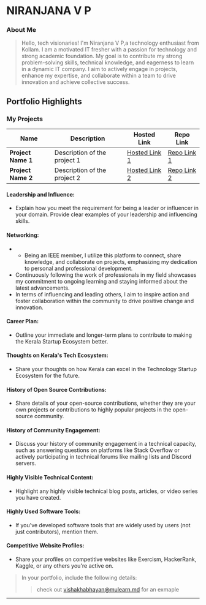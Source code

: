 # NIRANJANA V P

### About Me

> Hello, tech visionaries!
I'm Niranjana V P,a technology enthusiast from Kollam.
I am a motivated IT fresher with a passion for technology and strong academic foundation. 
My goal is to contribute my strong problem-solving skills, technical knowledge, and eagerness to learn in a dynamic IT company.
I aim to actively engage in projects, enhance my expertise, and collaborate within a team to drive innovation and achieve collective success.


## Portfolio Highlights

### My Projects

| Name                | Description                                                               | Hosted Link                              | Repo Link                                                      |
|---------------------|---------------------------------------------------------------------------|------------------------------------------|----------------------------------------------------------------|
| **Project Name 1**  | Description of the project 1                                              | [Hosted Link 1](https://example.com)    | [Repo Link 1](https://github.com/username/project1)             |
| **Project Name 2**  | Description of the project 2                                              | [Hosted Link 2](https://example.com)    | [Repo Link 2](https://github.com/username/project2)             |

#### Leadership and Influence:

- Explain how you meet the requirement for being a leader or influencer in your domain. Provide clear examples of your leadership and influencing skills.

#### Networking:

- - Being an IEEE member, I utilize this platform to connect, share knowledge, and collaborate on projects, emphasizing my dedication to personal and professional development.
- Continuously following the work of professionals in my field showcases my commitment to ongoing learning and staying informed about the latest advancements.
- In terms of influencing and leading others, I aim to inspire action and foster collaboration within the community to drive positive change and innovation.

#### Career Plan:

- Outline your immediate and longer-term plans to contribute to making the Kerala Startup Ecosystem better.

#### Thoughts on Kerala's Tech Ecosystem:

- Share your thoughts on how Kerala can excel in the Technology Startup Ecosystem for the future.

#### History of Open Source Contributions:

- Share details of your open-source contributions, whether they are your own projects or contributions to highly popular projects in the open-source community.

#### History of Community Engagement:

-  Discuss your history of community engagement in a technical capacity, such as answering questions on platforms like Stack Overflow or actively participating in technical forums like mailing lists and Discord servers.

#### Highly Visible Technical Content:

- Highlight any highly visible technical blog posts, articles, or video series you have created.

#### Highly Used Software Tools:

- If you've developed software tools that are widely used by users (not just contributors), mention them.

#### Competitive Website Profiles:

- Share your profiles on competitive websites like Exercism, HackerRank, Kaggle, or any others you're active on.



> In your portfolio, include the following details:
>> check out [vishakhabhayan@mulearn.md](./profiles/vishakhabhayan@mulearn.md) for an exmaple

---

